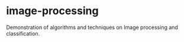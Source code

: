 # image-processing
Demonstration of algorithms and techniques on Image processing and classification.
